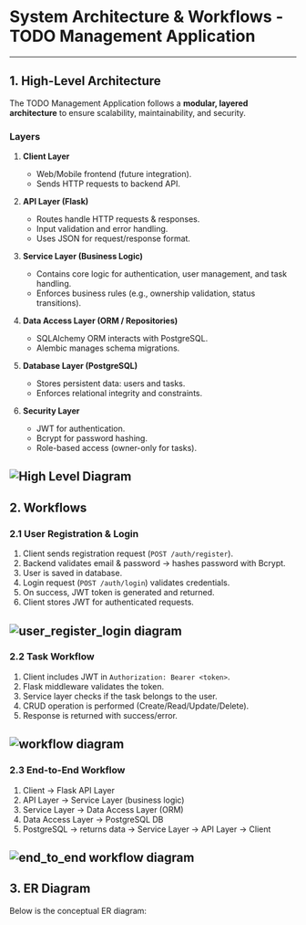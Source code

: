 # System Architecture & Workflows - TODO Management Application

---

## 1. High-Level Architecture

The TODO Management Application follows a **modular, layered architecture** to ensure scalability, maintainability, and security.

### Layers
1. **Client Layer**
   - Web/Mobile frontend (future integration).
   - Sends HTTP requests to backend API.

2. **API Layer (Flask)**
   - Routes handle HTTP requests & responses.
   - Input validation and error handling.
   - Uses JSON for request/response format.

3. **Service Layer (Business Logic)**
   - Contains core logic for authentication, user management, and task handling.
   - Enforces business rules (e.g., ownership validation, status transitions).

4. **Data Access Layer (ORM / Repositories)**
   - SQLAlchemy ORM interacts with PostgreSQL.
   - Alembic manages schema migrations.

5. **Database Layer (PostgreSQL)**
   - Stores persistent data: users and tasks.
   - Enforces relational integrity and constraints.

6. **Security Layer**
   - JWT for authentication.
   - Bcrypt for password hashing.
   - Role-based access (owner-only for tasks).

![High Level Diagram](image-1.png)
---

## 2. Workflows

### 2.1 User Registration & Login
1. Client sends registration request (`POST /auth/register`).
2. Backend validates email & password → hashes password with Bcrypt.
3. User is saved in database.
4. Login request (`POST /auth/login`) validates credentials.
5. On success, JWT token is generated and returned.
6. Client stores JWT for authenticated requests.

![user_register_login diagram ](image-4.png)
---

### 2.2 Task Workflow
1. Client includes JWT in `Authorization: Bearer <token>`.
2. Flask middleware validates the token.
3. Service layer checks if the task belongs to the user.
4. CRUD operation is performed (Create/Read/Update/Delete).
5. Response is returned with success/error.

![workflow diagram](image-2.png)
---

### 2.3 End-to-End Workflow
1. Client → Flask API Layer
2. API Layer → Service Layer (business logic)
3. Service Layer → Data Access Layer (ORM)
4. Data Access Layer → PostgreSQL DB
5. PostgreSQL → returns data → Service Layer → API Layer → Client

![end_to_end workflow diagram](image-3.png)
---

## 3. ER Diagram

Below is the conceptual ER diagram:
